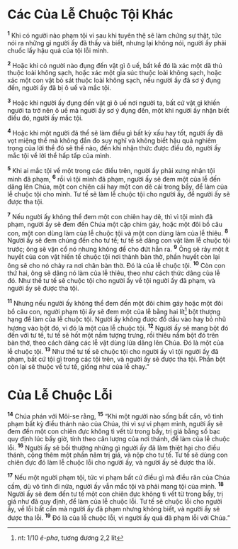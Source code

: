 # Các Của Lễ Chuộc Tội Khác

<sup><b>1</b></sup> Khi có người nào phạm tội vì sau khi tuyên thệ sẽ làm chứng sự thật, tức nói ra những gì người ấy đã thấy và biết, nhưng lại không nói, người ấy phải chuốc lấy hậu quả của tội lỗi mình.

<sup><b>2</b></sup> Hoặc khi có người nào đụng đến vật gì ô uế, bất kể đó là xác một dã thú thuộc loài không sạch, hoặc xác một gia súc thuộc loài không sạch, hoặc xác một con vật bò sát thuộc loài không sạch, nếu người ấy đã sơ ý đụng đến, người ấy đã bị ô uế và mắc tội.

<sup><b>3</b></sup> Hoặc khi người ấy đụng đến vật gì ô uế nơi người ta, bất cứ vật gì khiến người ta trở nên ô uế mà người ấy sơ ý đụng đến, một khi người ấy nhận biết điều đó, người ấy mắc tội.

<sup><b>4</b></sup> Hoặc khi một người đã thề sẽ làm điều gì bất kỳ xấu hay tốt, người ấy đã vọt miệng thề mà không đắn đo suy nghĩ và không biết hậu quả nghiêm trọng của lời thề đó sẽ thế nào, đến khi nhận thức được điều đó, người ấy mắc tội về lời thề hấp tấp của mình.

<sup><b>5</b></sup> Khi ai mắc tội về một trong các điều trên, người ấy phải xưng nhận tội mình đã phạm, <sup><b>6</b></sup> rồi vì tội mình đã phạm, người ấy sẽ đem một của lễ đến dâng lên Chúa, một con chiên cái hay một con dê cái trong bầy, để làm của lễ chuộc tội cho mình. Tư tế sẽ làm lễ chuộc tội cho người ấy, để người ấy sẽ được tha tội.

<sup><b>7</b></sup> Nếu người ấy không thể đem một con chiên hay dê, thì vì tội mình đã phạm, người ấy sẽ đem đến Chúa một cặp chim gáy, hoặc một đôi bồ câu con, một con dùng làm của lễ chuộc tội và một con dùng làm của lễ thiêu. <sup><b>8</b></sup> Người ấy sẽ đem chúng đến cho tư tế; tư tế sẽ dâng con vật làm lễ chuộc tội trước; ông sẽ vặn cổ nó nhưng không để cho đứt hẳn ra. <sup><b>9</b></sup> Ông sẽ rảy một ít huyết của con vật hiến tế chuộc tội nơi thành bàn thờ, phần huyết còn lại ông sẽ cho nó chảy ra nơi chân bàn thờ. Ðó là của lễ chuộc tội. <sup><b>10</b></sup> Còn con thứ hai, ông sẽ dâng nó làm của lễ thiêu, theo như cách thức dâng của lễ đó. Như thế tư tế sẽ chuộc tội cho người ấy về tội người ấy đã phạm, và người ấy sẽ được tha tội.

<sup><b>11</b></sup> Nhưng nếu người ấy không thể đem đến một đôi chim gáy hoặc một đôi bồ câu con, người phạm tội ấy sẽ đem một của lễ bằng hai lít[^1-440722f2-156d-4bc3-9bdb-d558181a0bf6] bột thượng hạng để làm của lễ chuộc tội. Người ấy không được đổ dầu vào hay bỏ nhũ hương vào bột đó, vì đó là một của lễ chuộc tội. <sup><b>12</b></sup> Người ấy sẽ mang bột đó đến với tư tế, tư tế sẽ hốt một nắm tượng trưng, rồi thiêu nắm bột đó trên bàn thờ, theo cách dâng các lễ vật dùng lửa dâng lên Chúa. Ðó là một của lễ chuộc tội. <sup><b>13</b></sup> Như thế tư tế sẽ chuộc tội cho người ấy vì tội người ấy đã phạm, bất cứ tội gì trong các tội trên, và người ấy sẽ được tha tội. Phần bột còn lại sẽ thuộc về tư tế, giống như của lễ chay.”

# Của Lễ Chuộc Lỗi

<sup><b>14</b></sup> Chúa phán với Môi-se rằng, <sup><b>15</b></sup> “Khi một người nào sống bất cẩn, vô tình phạm bất kỳ điều thánh nào của Chúa, thì vì sự vi phạm mình, người ấy sẽ đem đến một con chiên đực không tì vết từ trong bầy, trị giá bằng số bạc quy định lúc bấy giờ, tính theo cân lượng của nơi thánh, để làm của lễ chuộc lỗi. <sup><b>16</b></sup> Người ấy sẽ bồi thường những gì người ấy đã làm thiệt hại cho điều thánh, cộng thêm một phần năm trị giá, và nộp cho tư tế. Tư tế sẽ dùng con chiên đực đó làm lễ chuộc lỗi cho người ấy, và người ấy sẽ được tha lỗi.

<sup><b>17</b></sup> Nếu một người phạm tội, tức vi phạm bất cứ điều gì mà điều răn của Chúa cấm, dù vô tình đi nữa, người ấy vẫn mắc tội và phải mang tội của mình. <sup><b>18</b></sup> Người ấy sẽ đem đến tư tế một con chiên đực không tì vết từ trong bầy, trị giá như đã quy định, để làm của lễ chuộc lỗi. Tư tế sẽ chuộc lỗi cho người ấy, về lỗi bất cẩn mà người ấy đã phạm nhưng không biết, và người ấy sẽ được tha lỗi. <sup><b>19</b></sup> Ðó là của lễ chuộc lỗi, vì người ấy quả đã phạm lỗi với Chúa.”

[^1-440722f2-156d-4bc3-9bdb-d558181a0bf6]: nt: 1/10 _ê-pha_, tương đương 2,2 lít
